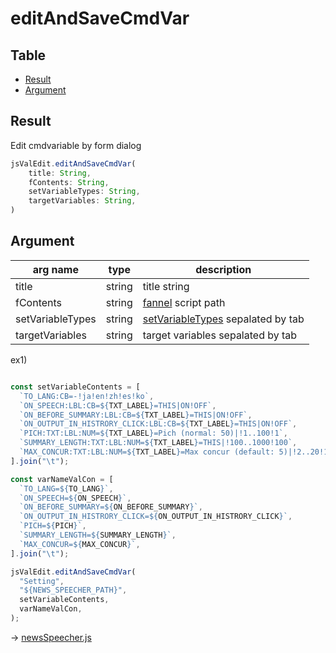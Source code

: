 # editAndSaveCmdVar

Table
-----------------

* [Result](#result)
* [Argument](#argument)


## Result

Edit cmdvariable by form dialog


```js.js
jsValEdit.editAndSaveCmdVar(
    title: String,
    fContents: String,
    setVariableTypes: String,
    targetVariables: String,
)

```

## Argument

| arg name | type | description |
| -------- | -------- | -------- |
| title | string | title string |
| fContents | string | [fannel](https://github.com/puutaro/CommandClick/blob/master/md/developer/glossary.md#fannel) script path |
| setVariableTypes | string | [setVariableTypes](https://github.com/puutaro/CommandClick/blob/master/md/developer/set_variable_types.md) sepalated by tab |
| targetVariables | string | target variables sepalated by tab |

ex1) 

```js.js

const setVariableContents = [
  `TO_LANG:CB=-!ja!en!zh!es!ko`,
  `ON_SPEECH:LBL:CB=${TXT_LABEL}=THIS|ON!OFF`,
  `ON_BEFORE_SUMMARY:LBL:CB=${TXT_LABEL}=THIS|ON!OFF`,
  `ON_OUTPUT_IN_HISTRORY_CLICK:LBL:CB=${TXT_LABEL}=THIS|ON!OFF`,
  `PICH:TXT:LBL:NUM=${TXT_LABEL}=Pich (normal: 50)|!1..100!1`,
  `SUMMARY_LENGTH:TXT:LBL:NUM=${TXT_LABEL}=THIS|!100..1000!100`,
  `MAX_CONCUR:TXT:LBL:NUM=${TXT_LABEL}=Max concur (default: 5)|!2..20!1`,
].join("\t");

const varNameValCon = [
  `TO_LANG=${TO_LANG}`,
  `ON_SPEECH=${ON_SPEECH}`,
  `ON_BEFORE_SUMMARY=${ON_BEFORE_SUMMARY}`,
  `ON_OUTPUT_IN_HISTRORY_CLICK=${ON_OUTPUT_IN_HISTRORY_CLICK}`,
  `PICH=${PICH}`,
  `SUMMARY_LENGTH=${SUMMARY_LENGTH}`,
  `MAX_CONCUR=${MAX_CONCUR}`,
].join("\t");

jsValEdit.editAndSaveCmdVar(
  "Setting",
  "${NEWS_SPEECHER_PATH}",
  setVariableContents,
  varNameValCon,
);
```

-> [newsSpeecher.js](https://github.com/puutaro/commandclick-repository/blob/master/fannel/newsSpeecher.js)
